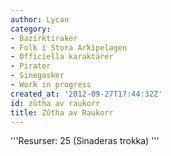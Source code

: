 ```yaml
---
author: Lycan
category:
- Bazirktiraker
- Folk i Stora Arkipelagen
- Officiella karaktärer
- Pirater
- Sinegasker
- Work in progress
created_at: '2012-09-27T17:44:32Z'
id: zûtha av raukorr
title: Zûtha av Raukorr
---
```

'''Resurser: 25 (Sinaderas trokka) '''